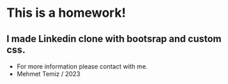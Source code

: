 # This is a homework!
##  I made Linkedin clone with bootsrap and custom css.
* For more information please contact with me.
* Mehmet Temiz / 2023 
